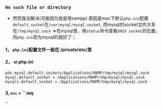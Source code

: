 ### ``No such file or directory``
  * 然而我没解决(可能因为我是用xampp)
  原因是mac下默认``php.ini``配置``default_socket``在``/var/mysql/mysql.socket``, 而mysql的socket文件大多在``/tmp/mysql.sock`` =>在mysql里，用``status``命令查看``UNIX socket``的位置，将``php.ini``改为mysql的就好了；

 #### 1， ``php.ini``配置文件一般在 /private/etc/里
 #### 2， vi php.ini
 ~~~
 pdo_mysql.default_socket=/Applications/MAMP/tmp/mysql/mysql.sock
mysql.default_socket = /Applications/MAMP/tmp/mysql/mysql.sock
mysqli.default_socket = /Applications/MAMP/tmp/mysql/mysql.sock
 ~~~
 #### 3, ``esc`` + ``:wq
``